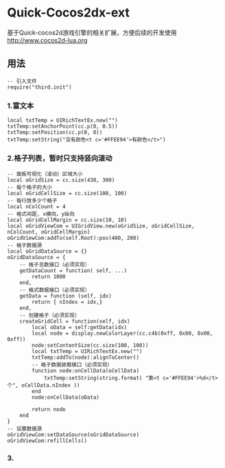 # Quick-Cocos2dx-ext
基于Quick-cocos2d游戏引擎的相关扩展，方便后续的开发使用 http://www.cocos2d-lua.org
## 用法
	-- 引入文件
	require("third.init")
	
### 1.富文本
	local txtTemp = UIRichTextEx.new("")
	txtTemp:setAnchorPoint(cc.p(0, 0.5))
	txtTemp:setPosition(cc.p(0, 0))
	txtTemp:setString("没有颜色<t c='#FFEE94'>有颜色</t>")

### 2.格子列表，暂时只支持竖向滚动
	-- 面板可视化（滚动）区域大小
	local oGridSize = cc.size(430, 300)
	-- 每个格子的大小
	local oGridCellSize = cc.size(100, 100)
	-- 每行放多少个格子
	local nColCount = 4
	-- 格式间距, x横向，y纵向
	local oGridCellMargin = cc.size(10, 10)
	local oGridViewCom = UIGridView.new(oGridSize, oGridCellSize, nColCount, oGridCellMargin)
	oGridViewCom:addTo(self.Root):pos(400, 200)
	-- 格子数据源
	local oGridDataSource = {}
	oGridDataSource = {
		-- 格子总数接口（必须实现）
		getDataCount = function( self, ...)
			return 1000
		end,
		-- 格式数据接口（必须实现）
		getData = function (self, idx)
			return { nIndex = idx,}
		end,
		-- 创建格子（必须实现）
		createGridCell = function(self, idx)
			local oData = self:getData(idx)
			local node = display.newColorLayer(cc.c4b(0xff, 0x00, 0x00, 0xff))
			node:setContentSize(cc.size(100, 100))
			local txtTemp = UIRichTextEx.new("")
			txtTemp:addTo(node):alignToCenter()
			-- 格子数据装载接口（必须实现）
			function node:onCellData(oCellData)
				txtTemp:setString(string.format( "第<t c='#FFEE94'>%d</t>个", oCellData.nIndex ))
			end
			node:onCellData(oData)

			return node
		end
	}
	-- 设置数据源
	oGridViewCom:setDataSource(oGridDataSource)
	oGridViewCom:refillCells()

### 3.
